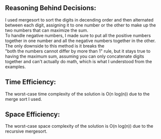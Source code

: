 
## Reasoning Behind Decisions:
I used mergesort to sort the digits in decending order and then alternated between each digit, assigning it to one number or the other to make up the two numbers that can maximize the sum. \
To handle negative numbers, I made sure to put all the positive numbers together in one number and all the negative numbers together in the other. The only downside to this method is it breaks the \
"both the numbers cannot differ by more than 1" rule, but it stays true to having the maximum sum, assuming you can only concatenate digits together and can't actually do math, which is what I understood from the examples.

## Time Efficiency:
The worst-case time complexity of the solution is O(n log(n)) due to the merge sort I used.

## Space Efficiency:
The worst-case space complexity of the solution is O(n log(n)) due to the recursive mergesort.